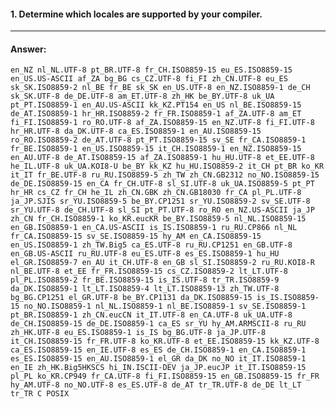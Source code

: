 #### 1. Determine which locales are supported by your compiler.

---

#### Answer:

`
en_NZ
nl_NL.UTF-8
pt_BR.UTF-8
fr_CH.ISO8859-15
eu_ES.ISO8859-15
en_US.US-ASCII
af_ZA
bg_BG
cs_CZ.UTF-8
fi_FI
zh_CN.UTF-8
eu_ES
sk_SK.ISO8859-2
nl_BE
fr_BE
sk_SK
en_US.UTF-8
en_NZ.ISO8859-1
de_CH
sk_SK.UTF-8
de_DE.UTF-8
am_ET.UTF-8
zh_HK
be_BY.UTF-8
uk_UA
pt_PT.ISO8859-1
en_AU.US-ASCII
kk_KZ.PT154
en_US
nl_BE.ISO8859-15
de_AT.ISO8859-1
hr_HR.ISO8859-2
fr_FR.ISO8859-1
af_ZA.UTF-8
am_ET
fi_FI.ISO8859-1
ro_RO.UTF-8
af_ZA.ISO8859-15
en_NZ.UTF-8
fi_FI.UTF-8
hr_HR.UTF-8
da_DK.UTF-8
ca_ES.ISO8859-1
en_AU.ISO8859-15
ro_RO.ISO8859-2
de_AT.UTF-8
pt_PT.ISO8859-15
sv_SE
fr_CA.ISO8859-1
fr_BE.ISO8859-1
en_US.ISO8859-15
it_CH.ISO8859-1
en_NZ.ISO8859-15
en_AU.UTF-8
de_AT.ISO8859-15
af_ZA.ISO8859-1
hu_HU.UTF-8
et_EE.UTF-8
he_IL.UTF-8
uk_UA.KOI8-U
be_BY
kk_KZ
hu_HU.ISO8859-2
it_CH
pt_BR
ko_KR
it_IT
fr_BE.UTF-8
ru_RU.ISO8859-5
zh_TW
zh_CN.GB2312
no_NO.ISO8859-15
de_DE.ISO8859-15
en_CA
fr_CH.UTF-8
sl_SI.UTF-8
uk_UA.ISO8859-5
pt_PT
hr_HR
cs_CZ
fr_CH
he_IL
zh_CN.GBK
zh_CN.GB18030
fr_CA
pl_PL.UTF-8
ja_JP.SJIS
sr_YU.ISO8859-5
be_BY.CP1251
sr_YU.ISO8859-2
sv_SE.UTF-8
sr_YU.UTF-8
de_CH.UTF-8
sl_SI
pt_PT.UTF-8
ro_RO
en_NZ.US-ASCII
ja_JP
zh_CN
fr_CH.ISO8859-1
ko_KR.eucKR
be_BY.ISO8859-5
nl_NL.ISO8859-15
en_GB.ISO8859-1
en_CA.US-ASCII
is_IS.ISO8859-1
ru_RU.CP866
nl_NL
fr_CA.ISO8859-15
sv_SE.ISO8859-15
hy_AM
en_CA.ISO8859-15
en_US.ISO8859-1
zh_TW.Big5
ca_ES.UTF-8
ru_RU.CP1251
en_GB.UTF-8
en_GB.US-ASCII
ru_RU.UTF-8
eu_ES.UTF-8
es_ES.ISO8859-1
hu_HU
el_GR.ISO8859-7
en_AU
it_CH.UTF-8
en_GB
sl_SI.ISO8859-2
ru_RU.KOI8-R
nl_BE.UTF-8
et_EE
fr_FR.ISO8859-15
cs_CZ.ISO8859-2
lt_LT.UTF-8
pl_PL.ISO8859-2
fr_BE.ISO8859-15
is_IS.UTF-8
tr_TR.ISO8859-9
da_DK.ISO8859-1
lt_LT.ISO8859-4
lt_LT.ISO8859-13
zh_TW.UTF-8
bg_BG.CP1251
el_GR.UTF-8
be_BY.CP1131
da_DK.ISO8859-15
is_IS.ISO8859-15
no_NO.ISO8859-1
nl_NL.ISO8859-1
nl_BE.ISO8859-1
sv_SE.ISO8859-1
pt_BR.ISO8859-1
zh_CN.eucCN
it_IT.UTF-8
en_CA.UTF-8
uk_UA.UTF-8
de_CH.ISO8859-15
de_DE.ISO8859-1
ca_ES
sr_YU
hy_AM.ARMSCII-8
ru_RU
zh_HK.UTF-8
eu_ES.ISO8859-1
is_IS
bg_BG.UTF-8
ja_JP.UTF-8
it_CH.ISO8859-15
fr_FR.UTF-8
ko_KR.UTF-8
et_EE.ISO8859-15
kk_KZ.UTF-8
ca_ES.ISO8859-15
en_IE.UTF-8
es_ES
de_CH.ISO8859-1
en_CA.ISO8859-1
es_ES.ISO8859-15
en_AU.ISO8859-1
el_GR
da_DK
no_NO
it_IT.ISO8859-1
en_IE
zh_HK.Big5HKSCS
hi_IN.ISCII-DEV
ja_JP.eucJP
it_IT.ISO8859-15
pl_PL
ko_KR.CP949
fr_CA.UTF-8
fi_FI.ISO8859-15
en_GB.ISO8859-15
fr_FR
hy_AM.UTF-8
no_NO.UTF-8
es_ES.UTF-8
de_AT
tr_TR.UTF-8
de_DE
lt_LT
tr_TR
C
POSIX
`
